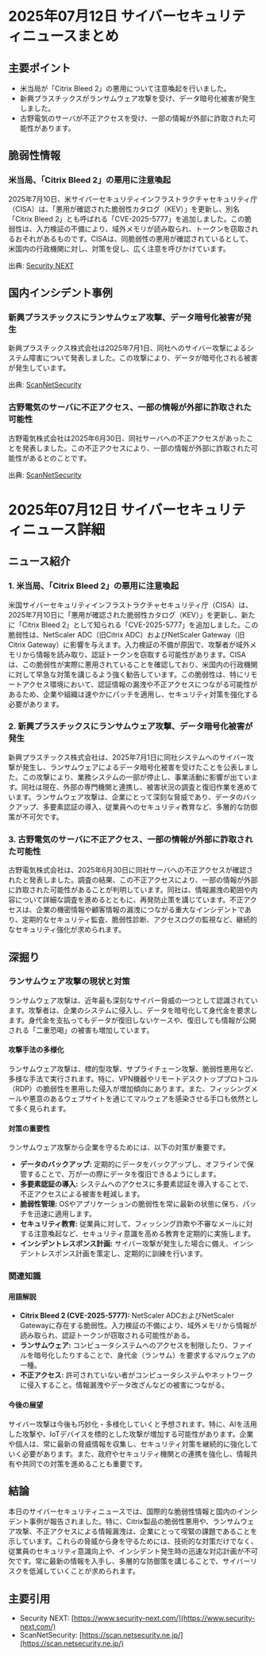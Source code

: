 # 2025年07月12日 サイバーセキュリティニュースまとめ

## 主要ポイント

*   米当局が「Citrix Bleed 2」の悪用について注意喚起を行いました。
*   新興プラスチックスがランサムウェア攻撃を受け、データ暗号化被害が発生しました。
*   古野電気のサーバが不正アクセスを受け、一部の情報が外部に詐取された可能性があります。

## 脆弱性情報

### 米当局、「Citrix Bleed 2」の悪用に注意喚起

2025年7月10日、米サイバーセキュリティインフラストラクチャセキュリティ庁（CISA）は、「悪用が確認された脆弱性カタログ（KEV）」を更新し、別名「Citrix Bleed 2」とも呼ばれる「CVE-2025-5777」を追加しました。この脆弱性は、入力検証の不備により、域外メモリが読み取られ、トークンを窃取されるおそれがあるものです。CISAは、同脆弱性の悪用が確認されているとして、米国内の行政機関に対し、対策を促し、広く注意を呼びかけています。

出典: [Security NEXT](https://www.security-next.com/172264)

## 国内インシデント事例

### 新興プラスチックスにランサムウェア攻撃、データ暗号化被害が発生

新興プラスチックス株式会社は2025年7月1日、同社へのサイバー攻撃によるシステム障害について発表しました。この攻撃により、データが暗号化される被害が発生しています。

出典: [ScanNetSecurity](https://scan.netsecurity.ne.jp/article/2025/07/11/52607.html)

### 古野電気のサーバに不正アクセス、一部の情報が外部に詐取された可能性

古野電気株式会社は2025年6月30日、同社サーバへの不正アクセスがあったことを発表しました。この不正アクセスにより、一部の情報が外部に詐取された可能性があるとのことです。

出典: [ScanNetSecurity](https://scan.netsecurity.ne.jp/article/2025/07/11/52606.html)

# 2025年07月12日 サイバーセキュリティニュース詳細

## ニュース紹介

### 1. 米当局、「Citrix Bleed 2」の悪用に注意喚起

米国サイバーセキュリティインフラストラクチャセキュリティ庁（CISA）は、2025年7月10日に「悪用が確認された脆弱性カタログ（KEV）」を更新し、新たに「Citrix Bleed 2」として知られる「CVE-2025-5777」を追加しました。この脆弱性は、NetScaler ADC（旧Citrix ADC）およびNetScaler Gateway（旧Citrix Gateway）に影響を与えます。入力検証の不備が原因で、攻撃者が域外メモリから情報を読み取り、認証トークンを窃取する可能性があります。CISAは、この脆弱性が実際に悪用されていることを確認しており、米国内の行政機関に対して早急な対策を講じるよう強く勧告しています。この脆弱性は、特にリモートアクセス環境において、認証情報の漏洩や不正アクセスにつながる可能性があるため、企業や組織は速やかにパッチを適用し、セキュリティ対策を強化する必要があります。

### 2. 新興プラスチックスにランサムウェア攻撃、データ暗号化被害が発生

新興プラスチックス株式会社は、2025年7月1日に同社システムへのサイバー攻撃が発生し、ランサムウェアによるデータ暗号化被害を受けたことを公表しました。この攻撃により、業務システムの一部が停止し、事業活動に影響が出ています。同社は現在、外部の専門機関と連携し、被害状況の調査と復旧作業を進めています。ランサムウェア攻撃は、企業にとって深刻な脅威であり、データのバックアップ、多要素認証の導入、従業員へのセキュリティ教育など、多層的な防御策が不可欠です。

### 3. 古野電気のサーバに不正アクセス、一部の情報が外部に詐取された可能性

古野電気株式会社は、2025年6月30日に同社サーバへの不正アクセスが確認されたと発表しました。調査の結果、この不正アクセスにより、一部の情報が外部に詐取された可能性があることが判明しています。同社は、情報漏洩の範囲や内容について詳細な調査を進めるとともに、再発防止策を講じています。不正アクセスは、企業の機密情報や顧客情報の漏洩につながる重大なインシデントであり、定期的なセキュリティ監査、脆弱性診断、アクセスログの監視など、継続的なセキュリティ強化が求められます。

## 深掘り

### ランサムウェア攻撃の現状と対策

ランサムウェア攻撃は、近年最も深刻なサイバー脅威の一つとして認識されています。攻撃者は、企業のシステムに侵入し、データを暗号化して身代金を要求します。身代金を支払ってもデータが復旧しないケースや、復旧しても情報が公開される「二重恐喝」の被害も増加しています。

#### 攻撃手法の多様化

ランサムウェア攻撃は、標的型攻撃、サプライチェーン攻撃、脆弱性悪用など、多様な手法で実行されます。特に、VPN機器やリモートデスクトッププロトコル（RDP）の脆弱性を悪用した侵入が増加傾向にあります。また、フィッシングメールや悪意のあるウェブサイトを通じてマルウェアを感染させる手口も依然として多く見られます。

#### 対策の重要性

ランサムウェア攻撃から企業を守るためには、以下の対策が重要です。

*   **データのバックアップ:** 定期的にデータをバックアップし、オフラインで保管することで、万が一の際にデータを復旧できるようにします。
*   **多要素認証の導入:** システムへのアクセスに多要素認証を導入することで、不正アクセスによる被害を軽減します。
*   **脆弱性管理:** OSやアプリケーションの脆弱性を常に最新の状態に保ち、パッチを迅速に適用します。
*   **セキュリティ教育:** 従業員に対して、フィッシング詐欺や不審なメールに対する注意喚起など、セキュリティ意識を高める教育を定期的に実施します。
*   **インシデントレスポンス計画:** サイバー攻撃が発生した場合に備え、インシデントレスポンス計画を策定し、定期的に訓練を行います。

### 関連知識

#### 用語解説

*   **Citrix Bleed 2 (CVE-2025-5777):** NetScaler ADCおよびNetScaler Gatewayに存在する脆弱性。入力検証の不備により、域外メモリから情報が読み取られ、認証トークンが窃取される可能性がある。
*   **ランサムウェア:** コンピュータシステムへのアクセスを制限したり、ファイルを暗号化したりすることで、身代金（ランサム）を要求するマルウェアの一種。
*   **不正アクセス:** 許可されていない者がコンピュータシステムやネットワークに侵入すること。情報漏洩やデータ改ざんなどの被害につながる。

#### 今後の展望

サイバー攻撃は今後も巧妙化・多様化していくと予想されます。特に、AIを活用した攻撃や、IoTデバイスを標的とした攻撃が増加する可能性があります。企業や個人は、常に最新の脅威情報を収集し、セキュリティ対策を継続的に強化していく必要があります。また、政府やセキュリティ機関との連携を強化し、情報共有や共同での対策を進めることも重要です。

## 結論

本日のサイバーセキュリティニュースでは、国際的な脆弱性情報と国内のインシデント事例が報告されました。特に、Citrix製品の脆弱性悪用や、ランサムウェア攻撃、不正アクセスによる情報漏洩は、企業にとって喫緊の課題であることを示しています。これらの脅威から身を守るためには、技術的な対策だけでなく、従業員のセキュリティ意識向上や、インシデント発生時の迅速な対応計画が不可欠です。常に最新の情報を入手し、多層的な防御策を講じることで、サイバーリスクを低減していくことが求められます。

## 主要引用

*   Security NEXT: [https://www.security-next.com/](https://www.security-next.com/)
*   ScanNetSecurity: [https://scan.netsecurity.ne.jp/](https://scan.netsecurity.ne.jp/)

